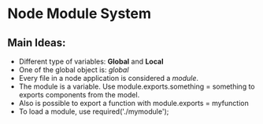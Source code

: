 # Node Module System

## Main Ideas:
- Different type of variables: <strong>Global</strong> and <strong>Local</strong>
- One of the global object is: <i>global</i>
- Every file in a node application is considered a <i>module</i>.
- The module is a variable. Use module.exports.something = something to exports components from the model.
- Also is possible to export a function with module.exports = myfunction
- To load a module, use required('./mymodule');
